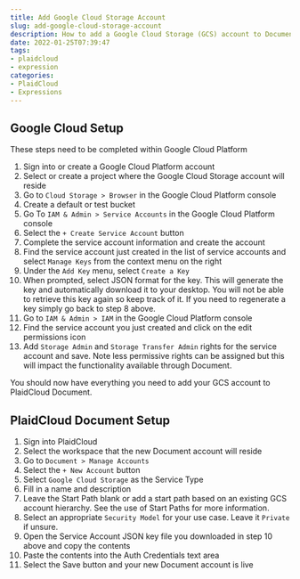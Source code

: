 ```yaml
---
title: Add Google Cloud Storage Account
slug: add-google-cloud-storage-account
description: How to add a Google Cloud Storage (GCS) account to Document
date: 2022-01-25T07:39:47
tags:
- plaidcloud
- expression
categories:
- PlaidCloud
- Expressions
---
```



## Google Cloud Setup


These steps need to be completed within Google Cloud Platform


1. Sign into or create a Google Cloud Platform account
2. Select or create a project where the Google Cloud Storage account will reside
3. Go to `Cloud Storage > Browser` in the Google Cloud Platform console
4. Create a default or test bucket
5. Go To `IAM & Admin > Service Accounts` in the Google Cloud Platform console
6. Select the `+ Create Service Account` button
7. Complete the service account information and create the account
8. Find the service account just created in the list of service accounts and select `Manage Keys` from the context menu on the right
9. Under the `Add Key` menu, select `Create a Key`
10. When prompted, select JSON format for the key. This will generate the key and automatically download it to your desktop. You will not be able to retrieve this key again so keep track of it. If you need to regenerate a key simply go back to step 8 above.
11. Go to `IAM & Admin > IAM` in the Google Cloud Platform console
12. Find the service account you just created and click on the edit permissions icon
13. Add `Storage Admin` and `Storage Transfer Admin` rights for the service account and save. Note less permissive rights can be assigned but this will impact the functionality available through Document.

You should now have everything you need to add your GCS account to PlaidCloud Document.



## PlaidCloud Document Setup


1. Sign into PlaidCloud
2. Select the workspace that the new Document account will reside
3. Go to `Document > Manage Accounts`
4. Select the `+ New Account` button
5. Select `Google Cloud Storage` as the Service Type
6. Fill in a name and description
7. Leave the Start Path blank or add a start path based on an existing GCS account hierarchy. See the use of Start Paths for more information.
8. Select an appropriate `Security Model` for your use case. Leave it `Private` if unsure.
9. Open the Service Account JSON key file you downloaded in step 10 above and copy the contents
10. Paste the contents into the Auth Credentials text area
11. Select the Save button and your new Document account is live

